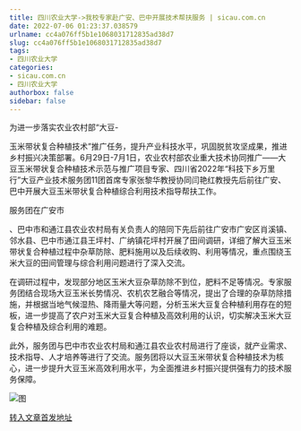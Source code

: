 ```yaml
---
title: 四川农业大学->我校专家赴广安、巴中开展技术帮扶服务 | sicau.com.cn
date: 2022-07-06 01:23:37.038579
urlname: cc4a076ff5b1e1068031712835ad38d7
slug: cc4a076ff5b1e1068031712835ad38d7
tags: 
- 四川农业大学
categories:
- sicau.com.cn
- 四川农业大学
authorbox: false
sidebar: false
---
```

为进一步落实农业农村部“大豆-

玉米带状复合种植技术”推广任务，提升产业科技水平，巩固脱贫攻坚成果，推进乡村振兴决策部署。6月29日-7月1日，农业农村部农业重大技术协同推广——大豆玉米带状复合种植技术示范与推广项目专家、四川省2022年“科技下乡万里行”大豆产业技术服务团11团首席专家张黎华教授协同闫艳红教授先后前往广安、巴中开展大豆玉米带状复合种植综合利用技术指导帮扶工作。

服务团在广安市
<!--more-->
、巴中市和通江县农业农村局有关负责人的陪同下先后前往广安市广安区肖溪镇、邻水县、巴中市通江县王坪村、广纳镇花坪村开展了田间调研，详细了解大豆玉米带状复合种植过程中杂草防除、肥料施用以及后续收购、利用等情况，重点围绕玉米大豆的田间管理与综合利用问题进行了深入交流。

在调研过程中，发现部分地区玉米大豆杂草防除不到位，肥料不足等情况。专家服务团结合现场大豆玉米长势情况、农机农艺融合等情况，提出了合理的杂草防除措施，并根据当地气候湿热、降雨量大等问题，分析玉米大豆复合种植利用存在的短板，进一步提高了农户对玉米大豆复合种植及高效利用的认识，切实解决玉米大豆复合种植及综合利用的难题。

此外，服务团与巴中市农业农村局和通江县农业农村局进行了座谈，就产业需求、技术指导、人才培养等进行了交流。服务团将以大豆玉米带状复合种植技术为核心，进一步提升大豆玉米高效利用水平，为全面推进乡村振兴提供强有力的技术服务保障。

![图](https://news.sicau.edu.cn/__local/B/F9/EC/B263D5B040E8212D309F6123D5D_867CBAA3_18AA2.jpg)

[转入文章首发地址](https://news.sicau.edu.cn/info/1078/68683.htm)